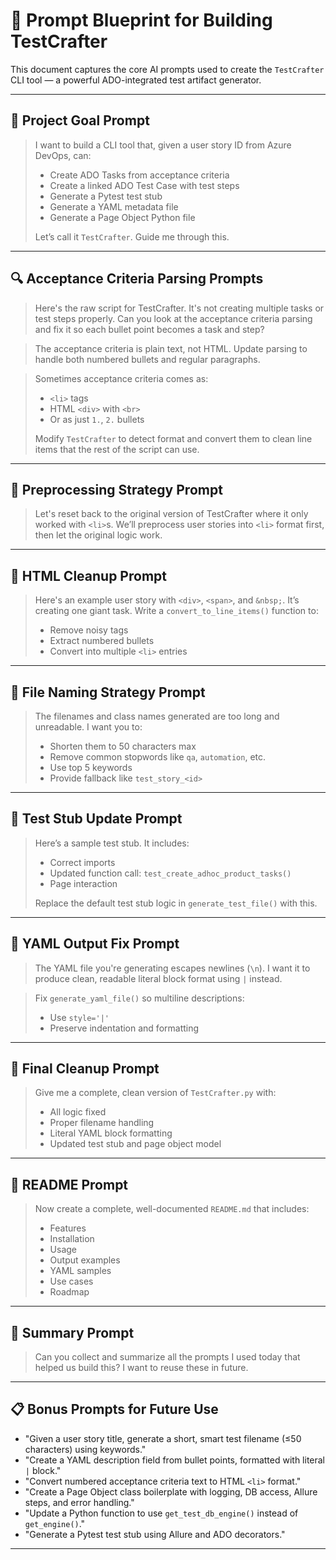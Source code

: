 # 🔁 Prompt Blueprint for Building TestCrafter

This document captures the core AI prompts used to create the `TestCrafter` CLI tool — a powerful ADO-integrated test artifact generator.

---

## 🧠 Project Goal Prompt

> I want to build a CLI tool that, given a user story ID from Azure DevOps, can:
> - Create ADO Tasks from acceptance criteria
> - Create a linked ADO Test Case with test steps
> - Generate a Pytest test stub
> - Generate a YAML metadata file
> - Generate a Page Object Python file
>
> Let’s call it `TestCrafter`. Guide me through this.

---

## 🔍 Acceptance Criteria Parsing Prompts

> Here's the raw script for TestCrafter. It's not creating multiple tasks or test steps properly. Can you look at the acceptance criteria parsing and fix it so each bullet point becomes a task and step?

> The acceptance criteria is plain text, not HTML. Update parsing to handle both numbered bullets and regular paragraphs.

> Sometimes acceptance criteria comes as:
> - `<li>` tags
> - HTML `<div>` with `<br>`
> - Or as just `1.`, `2.` bullets
>
> Modify `TestCrafter` to detect format and convert them to clean line items that the rest of the script can use.

---

## 🔁 Preprocessing Strategy Prompt

> Let's reset back to the original version of TestCrafter where it only worked with `<li>`s. We’ll preprocess user stories into `<li>` format first, then let the original logic work.

---

## 🧹 HTML Cleanup Prompt

> Here's an example user story with `<div>`, `<span>`, and `&nbsp;`. It’s creating one giant task. Write a `convert_to_line_items()` function to:
> - Remove noisy tags
> - Extract numbered bullets
> - Convert into multiple `<li>` entries

---

## 📛 File Naming Strategy Prompt

> The filenames and class names generated are too long and unreadable. I want you to:
> - Shorten them to 50 characters max
> - Remove common stopwords like `qa`, `automation`, etc.
> - Use top 5 keywords
> - Provide fallback like `test_story_<id>`

---

## 🧪 Test Stub Update Prompt

> Here’s a sample test stub. It includes:
> - Correct imports
> - Updated function call: `test_create_adhoc_product_tasks()`
> - Page interaction
>
> Replace the default test stub logic in `generate_test_file()` with this.

---

## 🧾 YAML Output Fix Prompt

> The YAML file you're generating escapes newlines (`\n`). I want it to produce clean, readable literal block format using `|` instead.

> Fix `generate_yaml_file()` so multiline descriptions:
> - Use `style='|'`
> - Preserve indentation and formatting

---

## 🧩 Final Cleanup Prompt

> Give me a complete, clean version of `TestCrafter.py` with:
> - All logic fixed
> - Proper filename handling
> - Literal YAML block formatting
> - Updated test stub and page object model

---

## 📘 README Prompt

> Now create a complete, well-documented `README.md` that includes:
> - Features
> - Installation
> - Usage
> - Output examples
> - YAML samples
> - Use cases
> - Roadmap

---

## 🔁 Summary Prompt

> Can you collect and summarize all the prompts I used today that helped us build this? I want to reuse these in future.

---

## 📋 Bonus Prompts for Future Use

- "Given a user story title, generate a short, smart test filename (≤50 characters) using keywords."
- "Create a YAML description field from bullet points, formatted with literal `|` block."
- "Convert numbered acceptance criteria text to HTML `<li>` format."
- "Create a Page Object class boilerplate with logging, DB access, Allure steps, and error handling."
- "Update a Python function to use `get_test_db_engine()` instead of `get_engine()`."
- "Generate a Pytest test stub using Allure and ADO decorators."

---